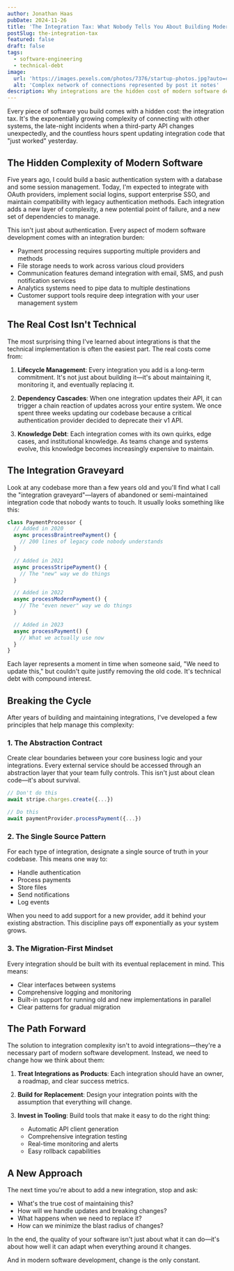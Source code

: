 ```yaml
---
author: Jonathan Haas
pubDate: 2024-11-26
title: 'The Integration Tax: What Nobody Tells You About Building Modern Software'
postSlug: the-integration-tax
featured: false
draft: false
tags:
  - software-engineering
  - technical-debt
image:
  url: 'https://images.pexels.com/photos/7376/startup-photos.jpg?auto=compress&cs=tinysrgb&w=1260&h=750&dpr=2'
  alt: 'Complex network of connections represented by post it notes'
description: Why integrations are the hidden cost of modern software development, and what we can do about it
---
```


Every piece of software you build comes with a hidden cost: the integration tax.
It's the exponentially growing complexity of connecting with other systems, the
late-night incidents when a third-party API changes unexpectedly, and the
countless hours spent updating integration code that "just worked" yesterday.

## The Hidden Complexity of Modern Software

Five years ago, I could build a basic authentication system with a database and
some session management. Today, I'm expected to integrate with OAuth providers,
implement social logins, support enterprise SSO, and maintain compatibility with
legacy authentication methods. Each integration adds a new layer of complexity,
a new potential point of failure, and a new set of dependencies to manage.

This isn't just about authentication. Every aspect of modern software
development comes with an integration burden:

- Payment processing requires supporting multiple providers and methods
- File storage needs to work across various cloud providers
- Communication features demand integration with email, SMS, and push
  notification services
- Analytics systems need to pipe data to multiple destinations
- Customer support tools require deep integration with your user management
  system

## The Real Cost Isn't Technical

The most surprising thing I've learned about integrations is that the technical
implementation is often the easiest part. The real costs come from:

1. **Lifecycle Management**: Every integration you add is a long-term
   commitment. It's not just about building it—it's about maintaining it,
   monitoring it, and eventually replacing it.

2. **Dependency Cascades**: When one integration updates their API, it can
   trigger a chain reaction of updates across your entire system. We once spent
   three weeks updating our codebase because a critical authentication provider
   decided to deprecate their v1 API.

3. **Knowledge Debt**: Each integration comes with its own quirks, edge cases,
   and institutional knowledge. As teams change and systems evolve, this
   knowledge becomes increasingly expensive to maintain.

## The Integration Graveyard

Look at any codebase more than a few years old and you'll find what I call the
"integration graveyard"—layers of abandoned or semi-maintained integration code
that nobody wants to touch. It usually looks something like this:

```typescript
class PaymentProcessor {
  // Added in 2020
  async processBraintreePayment() {
    // 200 lines of legacy code nobody understands
  }

  // Added in 2021
  async processStripePayment() {
    // The "new" way we do things
  }

  // Added in 2022
  async processModernPayment() {
    // The "even newer" way we do things
  }

  // Added in 2023
  async processPayment() {
    // What we actually use now
  }
}
```

Each layer represents a moment in time when someone said, "We need to update
this," but couldn't quite justify removing the old code. It's technical debt
with compound interest.

## Breaking the Cycle

After years of building and maintaining integrations, I've developed a few
principles that help manage this complexity:

### 1. The Abstraction Contract

Create clear boundaries between your core business logic and your integrations.
Every external service should be accessed through an abstraction layer that your
team fully controls. This isn't just about clean code—it's about survival.

```typescript
// Don't do this
await stripe.charges.create({...})

// Do this
await paymentProvider.processPayment({...})
```

### 2. The Single Source Pattern

For each type of integration, designate a single source of truth in your
codebase. This means one way to:

- Handle authentication
- Process payments
- Store files
- Send notifications
- Log events

When you need to add support for a new provider, add it behind your existing
abstraction. This discipline pays off exponentially as your system grows.

### 3. The Migration-First Mindset

Every integration should be built with its eventual replacement in mind. This
means:

- Clear interfaces between systems
- Comprehensive logging and monitoring
- Built-in support for running old and new implementations in parallel
- Clear patterns for gradual migration

## The Path Forward

The solution to integration complexity isn't to avoid integrations—they're a
necessary part of modern software development. Instead, we need to change how we
think about them:

1. **Treat Integrations as Products**: Each integration should have an owner, a
   roadmap, and clear success metrics.

2. **Build for Replacement**: Design your integration points with the assumption
   that everything will change.

3. **Invest in Tooling**: Build tools that make it easy to do the right thing:
   - Automatic API client generation
   - Comprehensive integration testing
   - Real-time monitoring and alerts
   - Easy rollback capabilities

## A New Approach

The next time you're about to add a new integration, stop and ask:

- What's the true cost of maintaining this?
- How will we handle updates and breaking changes?
- What happens when we need to replace it?
- How can we minimize the blast radius of changes?

In the end, the quality of your software isn't just about what it can do—it's
about how well it can adapt when everything around it changes.

And in modern software development, change is the only constant.
